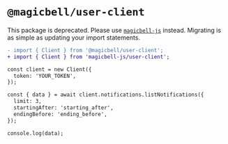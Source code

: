 # `@magicbell/user-client`

This package is deprecated. Please use [`magicbell-js`](https://www.magicbell.com/docs/libraries/magicbell-js) instead. Migrating is as simple as updating your import statements.

```diff
- import { Client } from '@magicbell/user-client';
+ import { Client } from 'magicbell-js/user-client';

const client = new Client({
  token: 'YOUR_TOKEN',
});

const { data } = await client.notifications.listNotifications({
  limit: 3,
  startingAfter: 'starting_after',
  endingBefore: 'ending_before',
});

console.log(data);
```
